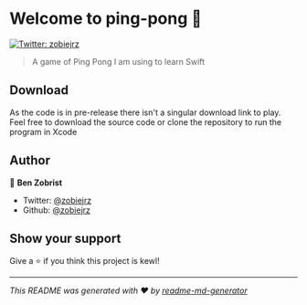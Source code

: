 # Welcome to ping-pong 👋
[![Twitter: zobiejrz](https://img.shields.io/twitter/follow/zobiejrz.svg?style=social)](https://twitter.com/zobiejrz)

> A game of Ping Pong I am using to learn Swift

## Download
As the code is in pre-release there isn't a singular download link to play. Feel free to download the source code or clone the repository to run the program in Xcode

## Author

👤 **Ben Zobrist**

* Twitter: [@zobiejrz](https://twitter.com/zobiejrz)
* Github: [@zobiejrz](https://github.com/zobiejrz)

## Show your support

Give a ⭐️ if you think this project is kewl!


***
_This README was generated with ❤️ by [readme-md-generator](https://github.com/kefranabg/readme-md-generator)_
